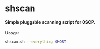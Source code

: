 
# shscan

#### Simple pluggable scanning script for OSCP.

Usage:
```bash
shscan.sh --everything $HOST
```